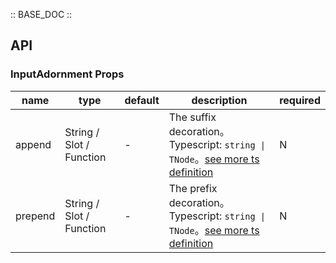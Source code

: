 :: BASE_DOC ::

## API

### InputAdornment Props

name | type | default | description | required
-- | -- | -- | -- | --
append | String / Slot / Function | - | The suffix decoration。Typescript: `string \| TNode`。[see more ts definition](https://github.com/Tencent/tdesign-vue/blob/develop/src/common.ts) | N
prepend | String / Slot / Function | - | The prefix decoration。Typescript: `string \| TNode`。[see more ts definition](https://github.com/Tencent/tdesign-vue/blob/develop/src/common.ts) | N
